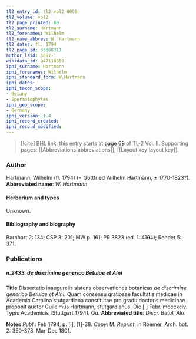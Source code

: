 ```yaml
---
tl2_entry_id: tl2_vol2_0098
tl2_volume: vol2
tl2_page_printed: 69
tl2_surname: Hartmann
tl2_forenames: Wilhelm
tl2_name_abbrev: W. Hartmann
tl2_dates: fl. 1794
tl2_page_id: 33068311
author_lsid: 3697-1
wikidata_id: Q47118589
ipni_surname: Hartmann
ipni_forenames: Wilhelm
ipni_standard_form: W.Hartmann
ipni_dates: 
ipni_taxon_scope: 
- Botany
- Spermatophytes
ipni_geo_scope: 
- Germany
ipni_version: 1.4
ipni_record_created: 
ipni_record_modified:
---
```



> [!cite] BHL link: this entry starts at [page 69](https://www.biodiversitylibrary.org/page/33068311) of TL-2 Vol. II.
> Supporting pages: [[Abbreviations|abbreviations]], [[Layout key|layout key]].

### Author

Hartmann, Wilhelm (fl. 1794) (= Gottfried Wilhelm Hartmann, ± 1770-1823?). 
**Abbreviated name**: *W. Hartmann*

#### Herbarium and types

Unknown.

#### Bibliography and biography

Barnhart 2: 134; CSP 3: 201; MW p. 161; PR 3823 (ed. 1: 4194); Rehder 5: 371.

### Publications

##### n.2433. de discrimine generico Betulae et Alni

**Title**
Dissertatio inauguralis sistens observationes botanicas *de discrimine generico Betulae et Alni*. Quam consensu gratiosae facultatis medicae in Academia Carolina stutgardiana constitutae pro gradu doctoris medicinae proponit auctor Guilelmus Hartmann, stutgardianus. Die \[ \] Febr. mdccxciv. Typis Academicis \[Stuttgart 1794\]. Qu.
**Abbreviated title**: *Discr. Betul. Aln.*

**Notes**
*Publ*.: Feb 1794, p. \[i\], \[1\]-38. *Copy*: M.
*Reprint*: in Roemer, Arch. bot. 2: 350-378. Mar-Dec 1801.

